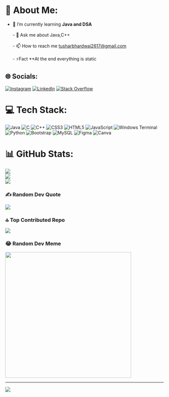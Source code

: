 # 💫 About Me:
- 🌱 I’m currently learning **Java and DSA**<br><br>- 💬 Ask me about Java,C++<br><br>- 📫 How to reach me tusharbhardwaj2617@gmail.com<br><br>- ⚡Fact **At the end everything is static<br>


## 🌐 Socials:
[![Instagram](https://img.shields.io/badge/Instagram-%23E4405F.svg?logo=Instagram&logoColor=white)](https://www.instagram.com/tushar_._bhardwaj_/) [![LinkedIn](https://img.shields.io/badge/LinkedIn-%230077B5.svg?logo=linkedin&logoColor=white)](https://www.linkedin.com/in/bhardwajtushar2004/) [![Stack Overflow](https://img.shields.io/badge/-Stackoverflow-FE7A16?logo=stack-overflow&logoColor=white)](https://stackoverflow.com/users/20807904/tushar-bhardwaj) 

# 💻 Tech Stack:
![Java](https://img.shields.io/badge/java-%23ED8B00.svg?style=for-the-badge&logo=openjdk&logoColor=white) ![C](https://img.shields.io/badge/c-%2300599C.svg?style=for-the-badge&logo=c&logoColor=white) ![C++](https://img.shields.io/badge/c++-%2300599C.svg?style=for-the-badge&logo=c%2B%2B&logoColor=white) ![CSS3](https://img.shields.io/badge/css3-%231572B6.svg?style=for-the-badge&logo=css3&logoColor=white)  ![HTML5](https://img.shields.io/badge/html5-%23E34F26.svg?style=for-the-badge&logo=html5&logoColor=white) ![JavaScript](https://img.shields.io/badge/javascript-%23323330.svg?style=for-the-badge&logo=javascript&logoColor=%23F7DF1E) ![Windows Terminal](https://img.shields.io/badge/Windows%20Terminal-%234D4D4D.svg?style=for-the-badge&logo=windows-terminal&logoColor=white) ![Python](https://img.shields.io/badge/python-3670A0?style=for-the-badge&logo=python&logoColor=ffdd54) ![Bootstrap](https://img.shields.io/badge/bootstrap-%238511FA.svg?style=for-the-badge&logo=bootstrap&logoColor=white) ![MySQL](https://img.shields.io/badge/mysql-%2300000f.svg?style=for-the-badge&logo=mysql&logoColor=white) ![Figma](https://img.shields.io/badge/figma-%23F24E1E.svg?style=for-the-badge&logo=figma&logoColor=white) ![Canva](https://img.shields.io/badge/Canva-%2300C4CC.svg?style=for-the-badge&logo=Canva&logoColor=white)
# 📊 GitHub Stats:
![](https://github-readme-stats.vercel.app/api?username=TuShArBhArDwA&theme=dark&hide_border=false&include_all_commits=true&count_private=true)<br/>
![](https://github-readme-streak-stats.herokuapp.com/?user=TuShArBhArDwA&theme=dark&hide_border=false)<br/>
![](https://github-readme-stats.vercel.app/api/top-langs/?username=TuShArBhArDwA&theme=dark&hide_border=false&include_all_commits=true&count_private=true&layout=compact)

### ✍️ Random Dev Quote
![](https://quotes-github-readme.vercel.app/api?type=horizontal&theme=radical)

### 🔝 Top Contributed Repo
![](https://github-contributor-stats.vercel.app/api?username=TuShArBhArDwA&limit=5&theme=dark&combine_all_yearly_contributions=true)

### 😂 Random Dev Meme
<img src='https://randommeme-five.vercel.app/' style="height: 400px;"/>

---
[![](https://visitcount.itsvg.in/api?id=TuShArBhArDwA&icon=0&color=0)](https://visitcount.itsvg.in)
